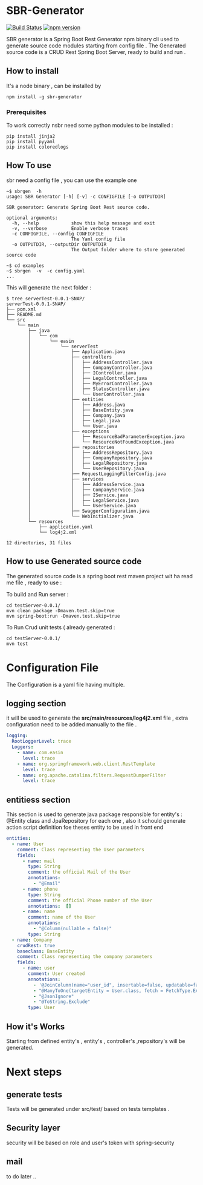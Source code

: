 
# SBR-Generator

[![Build Status](https://travis-ci.org/medazzo/sbr-generator.svg?branch=master)](https://travis-ci.org/medazzo/sbr-generator)
[![npm version](https://badge.fury.io/js/sbr-generator.svg)](https://badge.fury.io/js/sbr-generator)

SBR generator is a Spring Boot Rest Generator npm binary cli used to generate source code modules starting from config file .
The Generated source code is a CRUD Rest Spring Boot Server, ready to build and run .  

## How to install 
It's a node binary , can be installed by 
```
npm install -g sbr-generator
```
### Prerequisites
To work correctly nsbr need some python modules to be installed :   
```
pip install jinja2
pip install pyyaml
pip install coloredlogs
```
## How To use 
sbr need a config file , you can use the example one    
```
~$ sbrgen  -h 
usage: SBR Generator [-h] [-v] -c CONFIGFILE [-o OUTPUTDIR]

SBR generator: Generate Spring Boot Rest source code.

optional arguments:
  -h, --help            show this help message and exit
  -v, --verbose         Enable verbose traces
  -c CONFIGFILE, --config CONFIGFILE
                        The Yaml config file
  -o OUTPUTDIR, --outputDir OUTPUTDIR
                        The Output folder where to store generated source code

~$ cd examples 
~$ sbrgen  -v  -c config.yaml
...
```
This will generate the next folder :
```
$ tree serverTest-0.0.1-SNAP/
serverTest-0.0.1-SNAP/
├── pom.xml
├── README.md
└── src
    └── main
        ├── java
        │   └── com
        │       └── easin
        │           └── serverTest
        │               ├── Application.java
        │               ├── controllers
        │               │   ├── AddressController.java
        │               │   ├── CompanyController.java
        │               │   ├── IController.java
        │               │   ├── LegalController.java
        │               │   ├── MyErrorController.java
        │               │   ├── StatusController.java
        │               │   └── UserController.java
        │               ├── entities
        │               │   ├── Address.java
        │               │   ├── BaseEntity.java
        │               │   ├── Company.java
        │               │   ├── Legal.java
        │               │   └── User.java
        │               ├── exceptions
        │               │   ├── ResourceBadParameterException.java
        │               │   └── ResourceNotFoundException.java
        │               ├── repositories
        │               │   ├── AddressRepository.java
        │               │   ├── CompanyRepository.java
        │               │   ├── LegalRepository.java
        │               │   └── UserRepository.java
        │               ├── RequestLoggingFilterConfig.java
        │               ├── services
        │               │   ├── AddressService.java
        │               │   ├── CompanyService.java
        │               │   ├── IService.java
        │               │   ├── LegalService.java
        │               │   └── UserService.java
        │               ├── SwaggerConfiguration.java
        │               └── WebInitializer.java
        └── resources
            ├── application.yaml
            └── log4j2.xml

12 directories, 31 files
```

## How to use Generated source code 

The generated source code is a spring boot rest maven project wit ha read me file , ready to use : 

To build and Run server :
```
cd testServer-0.0.1/
mvn clean package -Dmaven.test.skip=true
mvn spring-boot:run -Dmaven.test.skip=true

```

To Run  Crud unit tests ( already generated :

```
cd testServer-0.0.1/
mvn test
```

# Configuration File

The Configuration is a yaml file having multiple.

## logging section
it will be used to generate the **src/main/resources/log4j2.xml** file , extra configuration need to be added manually to the file .
```yaml
logging:
  RootLoggerLevel: trace
  Loggers:
    - name: com.easin
      level: trace
    - name: org.springframework.web.client.RestTemplate
      level: trace
    - name: org.apache.catalina.filters.RequestDumperFilter
      level: trace
```

## entitiess section
This section is used to generate java package responsible for entity's : @Entity class and  JpaRepository for each one , also it schould generate action script definition foe theses entity to be used in front end 
```yaml
entities:
  - name: User
    comment: Class representing the User parameters
    fields:
      - name: mail
        type: String
        comment: the official Mail of the User
        annotations:
          - "@Email"
      - name: phone
        type: String
        comment: the official Phone number of the User
        annotations:  []
      - name: name
        comment: name of the User
        annotations:
          - "@Column(nullable = false)"
        type: String
  - name: Company
    crudRest: true
    baseclass: BaseEntity
    comment: Class representing the company parameters
    fields:
      - name: user
        comment: User created
        annotations:
          - '@JoinColumn(name="user_id", insertable=false, updatable=false)'
          - "@ManyToOne(targetEntity = User.class, fetch = FetchType.EAGER)"
          - "@JsonIgnore"
          - "@ToString.Exclude"
        type: User

```

## How it's Works

Starting from defined entity's , entity's , controller's ,repository's will be generated.

# Next steps

## generate tests

Tests will be generated under src/test/ based on tests templates .

## Security layer

  security will be based on role and user's token with spring-security

## mail 
  to do later ..
